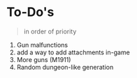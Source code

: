 # To-Do's
> in order of priority

1. Gun malfunctions
2. add a way to add attachments in-game
3. More guns (M1911)
4. Random dungeon-like generation
